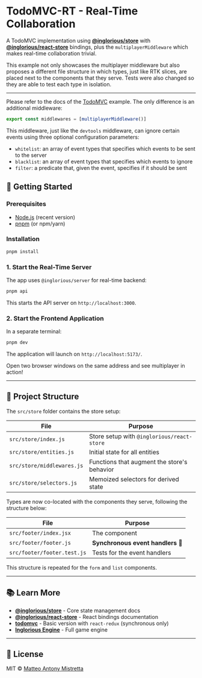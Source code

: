 # TodoMVC-RT - Real-Time Collaboration

A TodoMVC implementation using **[@inglorious/store](https://www.npmjs.com/package/@inglorious/store)** with **[@inglorious/react-store](https://www.npmjs.com/package/@inglorious/react-store)** bindings, plus the `multiplayerMiddleware` which makes real-time collaboration trivial.

This example not only showcases the multiplayer middleware but also proposes a different file structure in which types, just like RTK slices, are placed next to the components that they serve. Tests were also changed so they are able to test each type in isolation.

---

Please refer to the docs of the [TodoMVC](../todomvc/README.md) example. The only difference is an additional middleware:

```javascript
export const middlewares = [multiplayerMiddleware()]
```

This middleware, just like the `devtools` middleware, can ignore certain events using three optional configuration parameters:

- `whitelist`: an array of event types that specifies which events to be sent to the server
- `blacklist`: an array of event types that specifies which events to ignore
- `filter`: a predicate that, given the event, specifies if it should be sent

## 🚀 Getting Started

### Prerequisites

- [Node.js](https://nodejs.org/) (recent version)
- [pnpm](https://pnpm.io/) (or npm/yarn)

### Installation

```bash
pnpm install
```

### 1. Start the Real-Time Server

The app uses `@inglorious/server` for real-time backend:

```bash
pnpm api
```

This starts the API server on `http://localhost:3000`.

### 2. Start the Frontend Application

In a separate terminal:

```bash
pnpm dev
```

The application will launch on `http://localhost:5173/`.

Open two browser windows on the same address and see multiplayer in action!

---

## 📁 Project Structure

The `src/store` folder contains the store setup:

| File                       | Purpose                                     |
| -------------------------- | ------------------------------------------- |
| `src/store/index.js`       | Store setup with `@inglorious/react-store`  |
| `src/store/entities.js`    | Initial state for all entities              |
| `src/store/middlewares.js` | Functions that augment the store's behavior |
| `src/store/selectors.js`   | Memoized selectors for derived state        |

Types are now co-located with the components they serve, following the structure below:

| File                        | Purpose                           |
| --------------------------- | --------------------------------- |
| `src/footer/index.jsx`      | The component                     |
| `src/footer/footer.js`      | **Synchronous event handlers** 🤯 |
| `src/footer/footer.test.js` | Tests for the event handlers      |

This structure is repeated for the `form` and `list` components.

---

## 📚 Learn More

- **[@inglorious/store](https://github.com/IngloriousCoderz/inglorious-engine/tree/main/packages/store)** - Core state management docs
- **[@inglorious/react-store](https://github.com/IngloriousCoderz/inglorious-engine/tree/main/packages/react-store)** - React bindings documentation
- **[todomvc](../todomvc)** - Basic version with `react-redux` (synchronous only)
- **[Inglorious Engine](https://github.com/IngloriousCoderz/inglorious-engine)** - Full game engine

---

## 📄 License

MIT © [Matteo Antony Mistretta](https://github.com/IngloriousCoderz)
